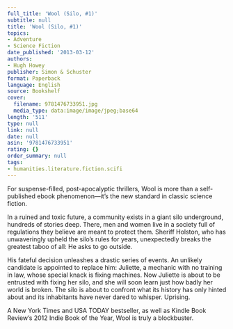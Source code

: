```yaml
---
full_title: 'Wool (Silo, #1)'
subtitle: null
title: 'Wool (Silo, #1)'
topics:
- Adventure
- Science Fiction
date_published: '2013-03-12'
authors:
- Hugh Howey
publisher: Simon & Schuster
format: Paperback
language: English
source: Bookshelf
cover:
  filename: 9781476733951.jpg
  media_type: data:image/image/jpeg;base64
length: '511'
type: null
link: null
date: null
asin: '9781476733951'
rating: {}
order_summary: null
tags:
- humanities.literature.fiction.scifi
---
```

For suspense-filled, post-apocalyptic thrillers, Wool is more than a self-published ebook phenomenon―it’s the new standard in classic science fiction.

In a ruined and toxic future, a community exists in a giant silo underground, hundreds of stories deep. There, men and women live in a society full of regulations they believe are meant to protect them. Sheriff Holston, who has unwaveringly upheld the silo’s rules for years, unexpectedly breaks the greatest taboo of all: He asks to go outside.

His fateful decision unleashes a drastic series of events. An unlikely candidate is appointed to replace him: Juliette, a mechanic with no training in law, whose special knack is fixing machines. Now Juliette is about to be entrusted with fixing her silo, and she will soon learn just how badly her world is broken. The silo is about to confront what its history has only hinted about and its inhabitants have never dared to whisper. Uprising.

A New York Times and USA TODAY bestseller, as well as Kindle Book Review’s 2012 Indie Book of the Year, Wool is truly a blockbuster.
